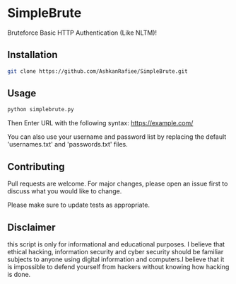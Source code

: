 # SimpleBrute
Bruteforce Basic HTTP Authentication (Like NLTM)!
## Installation 
```bash
git clone https://github.com/AshkanRafiee/SimpleBrute.git
```
## Usage
```bash
python simplebrute.py
```
Then Enter URL with the following syntax: https://example.com/

You can also use your username and password list by replacing the default 'usernames.txt' and 'passwords.txt' files.
## Contributing
Pull requests are welcome. For major changes, please open an issue first to discuss what you would like to change.

Please make sure to update tests as appropriate.

## Disclaimer
this script is only for informational and educational purposes. I believe that ethical hacking, information security and cyber security should be familiar subjects to anyone using digital information and computers.I believe that it is impossible to defend yourself from hackers without knowing how hacking is done. 
